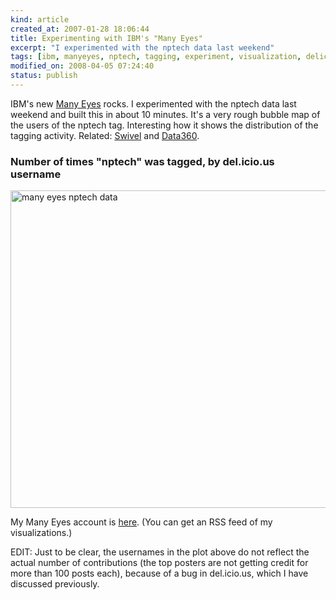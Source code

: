 ```yaml
--- 
kind: article
created_at: 2007-01-28 18:06:44
title: Experimenting with IBM's "Many Eyes"
excerpt: "I experimented with the nptech data last weekend"
tags: [ibm, manyeyes, nptech, tagging, experiment, visualization, delicious]
modified_on: 2008-04-05 07:24:40
status: publish
---
```


IBM's new <a href="http://services.alphaworks.ibm.com/manyeyes/browse/visualizations">Many Eyes</a> rocks. I experimented with the nptech data last weekend and built this in about 10 minutes. It's a very rough bubble map of the users of the nptech tag. Interesting how it shows the distribution of the tagging activity. Related: <a href="http://www.swivel.com/">Swivel</a> and <a href="http://www.data360.co.uk/">Data360</a>.

<h3>Number of times "nptech" was tagged, by del.icio.us username</h3>
 
<img src="/images/many_eyes_nptech_data.png" alt="many eyes nptech data" height="508" width="611">

My Many Eyes account is <a href="http://services.alphaworks.ibm.com/manyeyes/user/usyHEsOtha6i7kABELIE2-">here</a>. (You can get an RSS feed of my visualizations.)

EDIT: Just to be clear, the usernames in the plot above do not reflect the actual number of contributions (the top posters are not getting credit for more than 100 posts each), because of a bug in del.icio.us, which I have discussed previously.